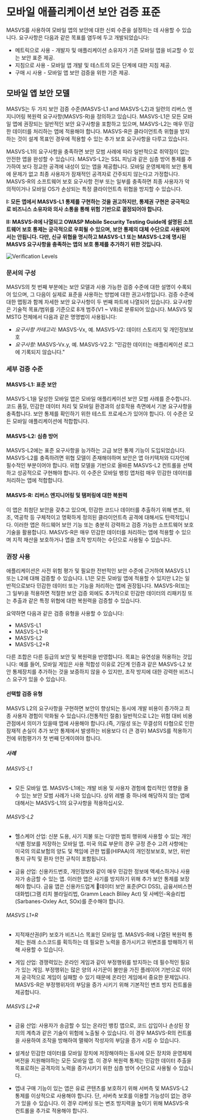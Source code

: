 # 모바일 애플리케이션 보안 검증 표준

MASVS를 사용하여 모바일 앱의 보안에 대한 신뢰 수준을 설정하는 데 사용할 수 있습니다. 요구사항은 다음과 같은 목표를 염두에 두고 개발되었습니다:

- 메트릭으로 사용 - 개발자 및 애플리케이션 소유자가 기존 모바일 앱을 비교할 수 있는 보안 표준 제공.
- 지침으로 사용 - 모바일 앱 개발 및 테스트의 모든 단계에 대한 지침 제공.
- 구매 시 사용 - 모바일 앱 보안 검증을 위한 기준 제공.

## 모바일 앱 보안 모델

MASVS는 두 가지 보안 검증 수준(MASVS-L1 and MASVS-L2)과 일련의 리버스 엔지니어링 복원력 요구사항(MASVS-R)을 정의하고 있습니다. MASVS-L1은 모든 모바일 앱에 권장되는 일반적인 보안 요구사항을 포함하고 있으며, MASVS-L2는 매우 민감한 데이터를 처리하는 앱에 적용해야 합니다. MASVS-R은 클라이언트측 위협을 방지하는 것이 설계 목표인 경우에 적용할 수 있는 추가 보호 요구사항을 다루고 있습니다.

MASVS-L1의 요구사항을 충족하면 보안 모범 사례에 따라 일반적으로 취약점이 없는 안전한 앱을 완성할 수 있습니다. MASVS-L2는 SSL 피닝과 같은 심층 방어 통제를 추가하여 보다 정교한 공격에 내성이 있는 앱을 제공합니다. 모바일 운영체제의 보안 통제에 문제가 없고 최종 사용자가 잠재적인 공격자로 간주되지 않는다고 가정합니다. MASVS-R의 소프트웨어 보호 요구사항 전부 또는 일부를 충족하면 최종 사용자가 악의적이거나 모바일 OS가 손상되는 특정 클라이언트측 위협을 방지할 수 있습니다.

**I: 모든 앱에서 MASVS-L1 통제를 구현하는 것을 권고하지만, 통제권 구현은 궁극적으로 비즈니스 소유자와 의사 소통을 통해 위험 기반으로 결정되어야 합니다.**

**II: MASVS-R에 나열되고 OWASP Mobile Security Testing Guide에 설명된 소프트웨어 보호 통제는 궁극적으로 우회될 수 있으며, 보안 통제의 대체 수단으로 사용되어서는 안됩니다. 다만, 신규 위협을 명시하고 MASVS-L1 또는 MASVS-L2에 명시된 MASVS 요구사항을 충족하는 앱의 보호 통제를 추가하기 위한 것입니다.**

![Verification Levels](images/masvs-levels-new.jpg)

### 문서의 구성

MASVS의 첫 번째 부분에는 보안 모델과 사용 가능한 검증 수준에 대한 설명이 수록되어 있으며, 그 다음이 실제로 표준을 사용하는 방법에 대한 권고사항입니다. 검증 수준에 대한 맵핑과 함께 자세한 보안 요구사항이 두 번째 파트에 나열되어 있습니다. 요구사항은 기술적 목표/범위를 기준으로 8개 범주(V1 ~ V8)로 분류되어 있습니다. MASVS 및 MSTG 전체에서 다음과 같은 명명법이 사용됩니다:

- *요구사항 카테고리:* MASVS-Vx, 예. MASVS-V2: 데이터 스토리지 및 개인정보보호
- *요구사항:* MASVS-Vx.y, 예. MASVS-V2.2: "민감한 데이터는 애플리케이션 로그에 기록되지 않습니다."  

### 세부 검증 수준

#### MASVS-L1: 표준 보안

MASVS-L1을 달성한 모바일 앱은 모바일 애플리케이션 보안 모범 사례를 준수합니다. 코드 품질, 민감한 데이터 처리 및 모바일 환경과의 상호작용 측면에서 기본 요구사항을 충족합니다. 보안 통제를 확인하기 위한 테스트 프로세스가 있어야 합니다. 이 수준은 모든 모바일 애플리케이션에 적합합니다.

#### MASVS-L2: 심층 방어

MASVS-L2에는 표준 요구사항을 능가하는 고급 보안 통제 기능이 도입되었습니다. MASVS-L2를 충족하려면 위협 모델이 존재해야하며 보안은 앱 아키텍처와 디자인에 필수적인 부분이어야 합니다. 위협 모델을 기반으로 올바른 MASVS-L2 컨트롤을 선택하고 성공적으로 구현해야 합니다. 이 수준은 모바일 뱅킹 앱처럼 매우 민감한 데이터를 처리하는 앱에 적합합니다.

#### MASVS-R: 리버스 엔지니어링 및 탬퍼링에 대한 복원력

이 앱은 최첨단 보안을 갖추고 있으며, 민감한 코드나 데이터를 추출하기 위해 변조, 위조, 역공학 등 구체적이고 명확하게 정의된 클라이언트측 공격에 대해서도 탄력적입니다. 이러한 앱은 하드웨어 보안 기능 또는 충분히 강력하고 검증 가능한 소프트웨어 보호 기술을 활용합니다. MASVS-R은 매우 민감한 데이터를 처리하는 앱에 적용할 수 있으며 지적 재산을 보호하거나 앱을 조작 방지하는 수단으로 사용될 수 있습니다.

### 권장 사용

애플리케이션은 사전 위험 평가 및 필요한 전반적인 보안 수준에 근거하여 MASVS L1 또는 L2에 대해 검증할 수 있습니다. L1은 모든 모바일 앱에 적용할 수 있지만 L2는 일반적으로보다 민감한 데이터 또는 기능을 처리하는 앱에 권장됩니다. MASVS-R(또는 그 일부)을 적용하면 적절한 보안 검증 외에도 추가적으로 민감한 데이터의 리패키징 또는 추출과 같은 특정 위협에 대한 복원력을 검증할 수 있습니다.

요약하면 다음과 같은 검증 유형을 사용할 수 있습니다:

- MASVS-L1
- MASVS-L1+R
- MASVS-L2
- MASVS-L2+R

다른 조합은 다른 등급의 보안 및 복원력을 반영합니다. 목표는 유연성을 허용하는 것입니다: 예를 들어, 모바일 게임은 사용 적합성 이유로 2단계 인증과 같은 MASVS-L2 보안 통제장치를 추가하는 것을 보증하지 않을 수 있지만, 조작 방지에 대한 강력한 비즈니스 요구가 있을 수 있습니다.
<div style="page-break-after: always;">
</div>

#### 선택할 검증 유형

MASVS L2의 요구사항을 구현하면 보안이 향상되는 동시에 개발 비용이 증가하고 최종 사용자 경험이 악화될 수 있습니다.(전통적인 절충) 일반적으로 L2는 위험 대비 비용 관점에서 의미가 있을때 앱에 사용해야 합니다.(즉, 기밀성 또는 무결성의 타협으로 인한 잠재적 손실이 추가 보안 통제에서 발생하는 비용보다 더 큰 경우) MASVS를 적용하기 전에 위험평가가 첫 번째 단계이여야 합니다.

##### 사례

###### MASVS-L1

- 모든 모바일 앱. MASVS-L1에는 개발 비용 및 사용자 경험에 합리적인 영향을 줄 수 있는 보안 모범 사례가 나와 있습니다. 상위 레벨 중 하나에 해당하지 않는 앱에 대해서는 MASVS-L1의 요구사항을 적용하십시오.

###### MASVS-L2

- 헬스케어 산업: 신분 도용, 사기 지불 또는 다양한 범죄 행위에 사용할 수 있는 개인 식별 정보를 저장하는 모바일 앱. 미국 의료 부문의 경우 규정 준수 고려 사항에는 미국의 의료보험의 양도 및 책임에 관한 법률(HIPAA)의 개인정보보호, 보안, 위반 통지 규칙 및 환자 안전 규칙이 포함됩니다.

- 금융 산업: 신용카드번호, 개인정보와 같이 매우 민감한 정보에 액세스하거나 사용자가 송금할 수 있는 앱. 이러한 앱은 사기를 방지하기 위해 추가 보안 통제를 보장해야 합니다. 금융 앱은 신용카드업계 데이터 보안 표준(PCI DSS), 금융서비스현대화법(그램 리치 블라일리법, Gramm Leach Bliley Act) 및 사베인-옥슬리법(Sarbanes-Oxley Act, SOx)를 준수해야 합니다.

###### MASVS L1+R

- 지적재산권(IP) 보호가 비즈니스 목표인 모바일 앱. MASVS-R에 나열된 복원력 통제는 원래 소스코드를 획득하는 데 필요한 노력을 증가시키고 위변조를 방해하기 위해 사용할 수 있습니다.

- 게임 산업: 경쟁력있는 온라인 게임과 같이 부정행위를 방지하는 데 필수적인 필요가 있는 게임. 부정행위는 많은 양의 사기꾼이 불만을 가진 플레이어 기반으로 이어져 궁극적으로 게임이 실패할 수 있기 때문에 온라인 게임에서 중요한 문제입니다. MASVS-R은 부정행위자의 부담을 증가 시키기 위해 기본적인 변조 방지 컨트롤을 제공합니다.

###### MASVS L2+R

- 금융 산업: 사용자가 송금할 수 있는 온라인 뱅킹 앱으로, 코드 삽입이나 손상된 장치의 계측과 같은 기술이 위험에 노출될 수 있습니다. 이 경우 MASVS-R의 컨트롤을 사용하여 조작을 방해하여 맬웨어 작성자의 부담을 증가 시킬 수 있습니다.

- 설계상 민감한 데이터를 모바일 장치에 저장해야하는 동시에 모든 장치와 운영체제 버전을 지원해야하는 모든 모바일 앱. 이 경우 복원력 통제는 민감한 데이터 추출을 목표로하는 공격자의 노력을 증가시키기 위한 심층 방어 수단으로 사용될 수 있습니다.

- 앱내 구매 기능이 있는 앱은 유료 콘텐츠를 보호하기 위해 서버측 및 MASVS-L2 통제를 이상적으로 사용해야 합니다. 단, 서버측 보호를 이용할 가능성이 없는 경우가 있을 수 있습니다. 이 경우 리버싱 또는 변조 방지력을 높이기 위해 MASVS-R 컨트롤을 추가로 적용해야 합니다.
